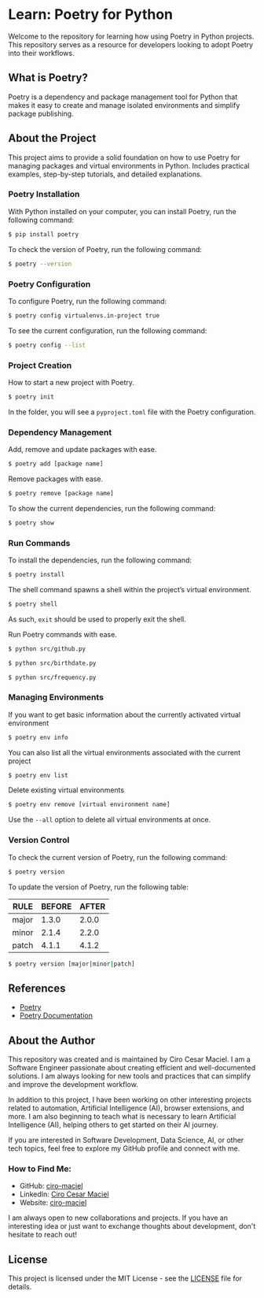 # Learn: Poetry for Python

Welcome to the repository for learning how using Poetry in Python projects. This repository serves as a resource for developers looking to adopt Poetry into their workflows.

## What is Poetry?

Poetry is a dependency and package management tool for Python that makes it easy to create and manage isolated environments and simplify package publishing.

## About the Project

This project aims to provide a solid foundation on how to use Poetry for managing packages and virtual environments in Python. Includes practical examples, step-by-step tutorials, and detailed explanations.

### Poetry Installation

With Python installed on your computer, you can install Poetry, run the following command:

```bash
$ pip install poetry
```

To check the version of Poetry, run the following command:

```bash
$ poetry --version
```

### Poetry Configuration

To configure Poetry, run the following command:

```bash
$ poetry config virtualenvs.in-project true
```

To see the current configuration, run the following command:

```bash
$ poetry config --list
```

### Project Creation

How to start a new project with Poetry.

```bash
$ poetry init
```

In the folder, you will see a `pyproject.toml` file with the Poetry configuration.

### Dependency Management

Add, remove and update packages with ease.

```bash
$ poetry add [package name]
```

Remove packages with ease.

```bash
$ poetry remove [package name]
```

To show the current dependencies, run the following command:

```bash
$ poetry show
```

### Run Commands

To install the dependencies, run the following command:

```bash
$ poetry install
```

The shell command spawns a shell within the project’s virtual environment.

```bash
$ poetry shell
```

As such, `exit` should be used to properly exit the shell.

Run Poetry commands with ease.

```bash
$ python src/github.py
```

```bash
$ python src/birthdate.py
```

```bash
$ python src/frequency.py
```

### Managing Environments

If you want to get basic information about the currently activated virtual environment

```bash
$ poetry env info
```

You can also list all the virtual environments associated with the current project

```bash
$ poetry env list
```

Delete existing virtual environments

```bash
$ poetry env remove [virtual environment name]
```

Use the `--all` option to delete all virtual environments at once.

### Version Control

To check the current version of Poetry, run the following command:

```bash
$ poetry version
```

To update the version of Poetry, run the following table:

| RULE  | BEFORE | AFTER |
| ----- | ------ | ----- |
| major | 1.3.0  | 2.0.0 |
| minor | 2.1.4  | 2.2.0 |
| patch | 4.1.1  | 4.1.2 |

```bash
$ poetry version [major|minor|patch]
```

## References

- [Poetry](https://python-poetry.org/)
- [Poetry Documentation](https://python-poetry.org/docs)

## About the Author

This repository was created and is maintained by Ciro Cesar Maciel. I am a Software Engineer passionate about creating efficient and well-documented solutions. I am always looking for new tools and practices that can simplify and improve the development workflow.

In addition to this project, I have been working on other interesting projects related to automation, Artificial Intelligence (AI), browser extensions, and more. I am also beginning to teach what is necessary to learn Artificial Intelligence (AI), helping others to get started on their AI journey.

If you are interested in Software Development, Data Science, AI, or other tech topics, feel free to explore my GitHub profile and connect with me.

### How to Find Me:

- GitHub: [ciro-maciel](https://github.com/ciro-maciel)
- LinkedIn: [Ciro Cesar Maciel](https://www.linkedin.com/in/ciro-maciel/)
- Website: [ciro-maciel](https://www.ciro-maciel.click)

I am always open to new collaborations and projects. If you have an interesting idea or just want to exchange thoughts about development, don't hesitate to reach out!

## License

This project is licensed under the MIT License - see the [LICENSE](LICENSE) file for details.

